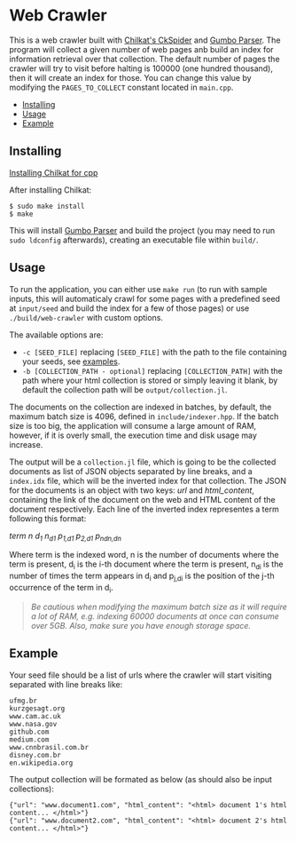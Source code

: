 # Web Crawler

This is a web crawler built with [Chilkat's CkSpider](https://www.chilkatsoft.com/) and [Gumbo Parser](https://github.com/google/gumbo-parser). The program will collect a given number of web pages anb build an index for information retrieval over that collection. The default number of pages the crawler will try to visit before halting is 100000 (one hundred thousand), then it will create an index for those. You can change this value by modifying the ```PAGES_TO_COLLECT``` constant located in ```main.cpp```.

* [Installing](#installing)
* [Usage](#usage)
* [Example](#example)

## Installing

[Installing Chilkat for cpp](https://www.chilkatsoft.com/downloads_CPP.asp)

After installing Chilkat: 

```
$ sudo make install
$ make
```

This will install [Gumbo Parser](https://github.com/google/gumbo-parser) and build the project (you may need to run ```sudo ldconfig``` afterwards), creating an executable file within ```build/```.

## Usage

To run the application, you can either use ```make run``` (to run with sample inputs, this will automaticaly crawl for some pages with a predefined seed at ```input/seed``` and build the index for a few of those pages) or use ```./build/web-crawler``` with custom options.

The available options are:

* ```-c [SEED_FILE]``` replacing ```[SEED_FILE]``` with the path to the file containing your seeds, see [examples](#example).
* ```-b [COLLECTION_PATH - optional]``` replacing ```[COLLECTION_PATH]``` with the path where your html collection is stored or simply leaving it blank, by default the collection path will be ```output/collection.jl```.

The documents on the collection are indexed in batches, by default, the maximum batch size is 4096, defined in ```include/indexer.hpp```. If the batch size is too big, the application will consume a large amount of RAM, however, if it is overly small, the execution time and disk usage may increase.

The output will be a ```collection.jl``` file, which is going to be the collected documents as list of JSON objects separated by line breaks, and a ```index.idx``` file, which will be the inverted index for that collection. The JSON for the documents is an object with two keys: _url_ and _html\_content_, containing the link of the document on the web and HTML content of the document respectively. Each line of the inverted index representes a term following this format:

_term n d<sub>1</sub> n<sub>d1</sub> p<sub>1,d1</sub> p<sub>2,d1</sub> p<sub>ndn,dn</sub>_

Where term is the indexed word, n is the number of documents where the term is present,  d<sub>i</sub> is the i-th document where the term is present, n<sub>di</sub> is the number of times the term appears in d<sub>i</sub> and p<sub>j,di</sub> is the position of the j-th occurrence of the term in d<sub>i</sub>.

> *Be cautious when modifying the maximum batch size as it will require a lot of RAM, e.g. indexing 60000 documents at once can consume over 5GB. Also, make sure you have enough storage space.*

## Example

Your seed file should be a list of urls where the crawler will start visiting separated with line breaks like:

```
ufmg.br
kurzgesagt.org
www.cam.ac.uk
www.nasa.gov
github.com
medium.com
www.cnnbrasil.com.br
disney.com.br
en.wikipedia.org
```

The output collection will be formated as below (as should also be input collections):

```
{"url": "www.document1.com", "html_content": "<html> document 1's html content... </html>"}
{"url": "www.document2.com", "html_content": "<html> document 2's html content... </html>"}
```